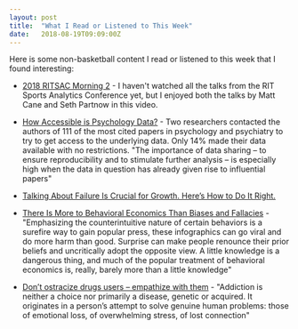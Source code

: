 ```yaml
---
layout: post
title:  "What I Read or Listened to This Week"
date:   2018-08-19T09:09:00Z
---
```

Here is some non-basketball content I read or listened to this week that I found interesting:


* [2018 RITSAC Morning 2](https://www.youtube.com/watch?v=j5AkF0Cce8c) - I haven't watched all the talks from the RIT Sports Analytics Conference yet, but I enjoyed both the talks by Matt Cane and Seth Partnow in this video.

* [How Accessible is Psychology Data?](http://blogs.discovermagazine.com/neuroskeptic/2018/08/06/how-accessible-is-psychology-data/) - Two researchers contacted the authors of 111 of the most cited papers in psychology and psychiatry to try to get access to the underlying data. Only 14% made their data available with no restrictions. "The importance of data sharing – to ensure reproducibility and to stimulate further analysis – is especially high when the data in question has already given rise to influential papers"

* [Talking About Failure Is Crucial for Growth. Here’s How to Do It Right.](https://www.nytimes.com/2018/08/17/smarter-living/talking-about-failure-is-crucial-for-growth-heres-how-to-do-it-right.html)

* [There Is More to Behavioral Economics Than Biases and Fallacies](http://behavioralscientist.org/there-is-more-to-behavioral-science-than-biases-and-fallacies/) - "Emphasizing the counterintuitive nature of certain behaviors is a surefire way to gain popular press, these infographics can go viral and do more harm than good. Surprise can make people renounce their prior beliefs and uncritically adopt the opposite view. A little knowledge is a dangerous thing, and much of the popular treatment of behavioral economics is, really, barely more than a little knowledge"

* [Don’t ostracize drugs users – empathize with them](https://www.theglobeandmail.com/opinion/article-dont-ostracize-drugs-users-empathize-with-them/) - "Addiction is neither a choice nor primarily a disease, genetic or acquired. It originates in a person’s attempt to solve genuine human problems: those of emotional loss, of overwhelming stress, of lost connection"
